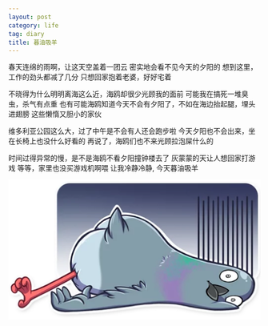 ```yaml
---
layout: post
category: life
tag: diary
title: 暮油吸羊
---
```


春天连绵的雨啊，让这天空盖着一团云
密实地会看不见今天的夕阳的
想到这里，工作的劲头都减了几分
只想回家抱着老婆，好好宅着

不晓得为什么明明离海这么近，海鸥却很少光顾我的面前
可能我在搞死一堆臭虫，杀气有点重
也有可能海鸥知道今天不会有夕阳了，不如在海边抬起腿，埋头进翅膀
这些懒惰又胆小的家伙

维多利亚公园这么大，过了中午是不会有人还会跑步啦
今天夕阳也不会出来，坐在长椅上也没什么好看的
再说了，海鸥们也不来光顾拉泡屎什么的

时间过得异常的慢，是不是海鸥不看夕阳撞钟楼去了
灰蒙蒙的天让人想回家打游戏
等等，家里也没买游戏机啊喂
让我冷静冷静, 今天暮油吸羊

![](/images/2017/20170817.webp)
